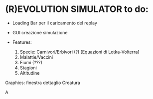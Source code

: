 # (R)EVOLUTION SIMULATOR to do:

- Loading Bar per il caricamento del replay
- GUI creazione simulazione

- Features:
    1. Specie: Carnivori/Erbivori (?) [Equazioni di Lotka-Volterra]
    2. Malattie/Vaccini  
    4. Fiumi (???)
    5. Stagioni
    6. Altitudine
   
Graphics: finestra dettaglio Creatura

A